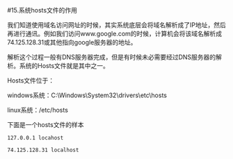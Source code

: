 #15.系统hosts文件的作用

  我们知道使用域名访问网址的时候，其实系统底层会将域名解析成了IP地址，然后再进行通讯。例如我们访问www.google.com的时候，计算机会将该域名解析成74.125.128.31或其他指向google服务器的地址。
  
  解析这个过程一般有DNS服务器完成，但是有时候未必需要经过DNS服务器的解析。系统的Hosts文件就是其中之一。
  
  Hosts文件位于：
  
  windows系统：C:\Windows\System32\drivers\etc\hosts
  
  linux系统：/etc/hosts
  
  下面是一个hosts文件的样本

```
127.0.0.1 locahost
```
  
```
74.125.128.31 localhost
```
  
  
